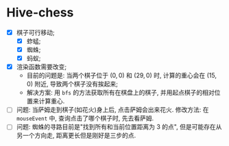 # Hive-chess

- [x] 棋子可行移动;
    - [x] 蚱蜢;
    - [x] 蜘蛛;
    - [x] 蚂蚁;
- [x] 渲染函数需要改变;
    - 目前的问题是: 当两个棋子位于 $(0, 0)$ 和 $(29, 0)$ 时, 计算的重心会在 $(15, 0)$ 附近, 导致两个棋子没有挨起来;
    - 解决方案: 用 `bfs` 的方法获取所有在棋盘上的棋子, 并用起点棋子的相对位置来计算重心. 
- [ ] 问题: 当萨姆走到棋子(如花火)身上后, 点击萨姆会出来花火. 修改方法: 在 `mouseEvent` 中, 查询点击了哪个棋子时, 先去看萨姆.
- [ ] 问题: 蜘蛛的寻路目前是"找到所有和当前位置距离为 3 的点", 但是可能存在从另一个方向走, 距离更长但是刚好是三步的点.